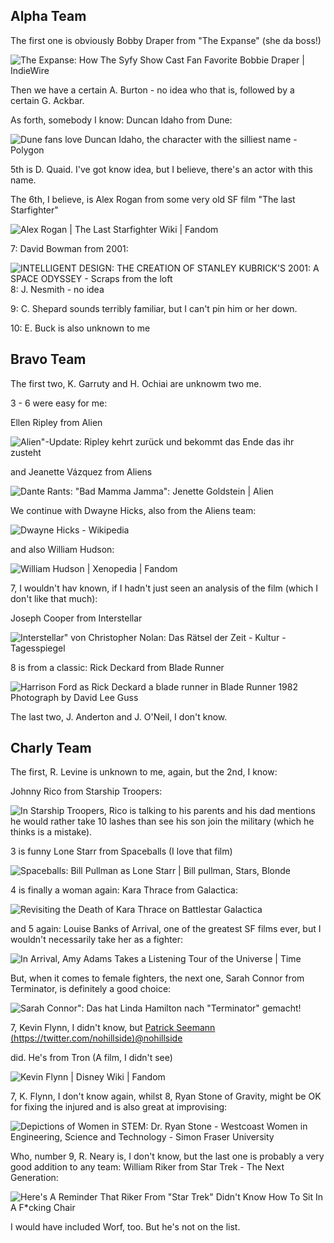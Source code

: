 ## Alpha Team

The first one is obviously Bobby Draper from "The Expanse" (she da boss!)



![The Expanse: How The Syfy Show Cast Fan Favorite Bobbie Draper | IndieWire](https://www.indiewire.com/wp-content/uploads/2017/02/nup_173909_0426.jpg)



Then we have a certain A. Burton - no idea who that is, followed by a certain G. Ackbar. 



As forth, somebody I know: Duncan Idaho from Dune:



![Dune fans love Duncan Idaho, the character with the silliest name - Polygon](https://cdn.vox-cdn.com/thumbor/bALdaQOaYnqwks9rdzbgrdQS67w=/1400x1400/filters:format(jpeg)/cdn.vox-cdn.com/uploads/chorus_asset/file/22937062/rev_1_DU_21469_Sr_High_Res_JPEG.jpeg)



5th is D. Quaid. I've got know idea, but I believe, there's an actor with this name.

The 6th, I believe, is Alex Rogan from some very old SF film "The last Starfighter"

![Alex Rogan | The Last Starfighter Wiki | Fandom](https://static.wikia.nocookie.net/thelaststarfighter/images/4/48/Alex_in_Gunstar.png/revision/latest?cb=20110306054622)

7: David Bowman from 2001:

![INTELLIGENT DESIGN: THE CREATION OF STANLEY KUBRICK&#39;S 2001: A SPACE ODYSSEY  - Scraps from the loft](https://scrapsfromtheloft.com/wp-content/uploads/2019/07/The-Creation-of-Stanley-Kubrick-2001-A-Space-Odyssey.jpg)8: J. Nesmith - no idea

9: C. Shepard sounds terribly familiar, but I can't pin him or her down.

10: E. Buck is also unknown to me

## Bravo Team

The first two, K. Garruty and H. Ochiai are unknowm two me.

3 - 6 were easy for me:

Ellen Ripley from Alien

![Alien&quot;-Update: Ripley kehrt zurück und bekommt das Ende das ihr zusteht](https://www.filmfutter.com/wp-content/uploads/2015/02/latest.jpg)

and Jeanette Vázquez from Aliens

![Dante Rants: &quot;Bad Mamma Jamma&quot;: Jenette Goldstein | Alien](https://i.pinimg.com/originals/3c/28/6c/3c286c620a476767f671b824634febfc.jpg)

We continue with Dwayne Hicks, also from the Aliens team:

![Dwayne Hicks - Wikipedia](https://upload.wikimedia.org/wikipedia/en/e/e5/Corporal_Hicks.jpeg)

and also William Hudson:

![William Hudson | Xenopedia | Fandom](https://static.wikia.nocookie.net/avp/images/3/3b/Hudson%27s_equipment.png/revision/latest?cb=20141223045535)



7, I wouldn't hav known, if I hadn't just seen an analysis of the film (which I don't like that much):

Joseph Cooper from Interstellar

![Interstellar&quot; von Christopher Nolan: Das Rätsel der Zeit - Kultur -  Tagesspiegel](https://www.tagesspiegel.de/images/interstellar-neu_dpa/10940502/2-format43.jpg)



8 is from a classic: Rick Deckard from Blade Runner

![Harrison Ford as Rick Deckard a blade runner in Blade Runner 1982  Photograph by David Lee Guss](https://images.fineartamerica.com/images/artworkimages/mediumlarge/1/harrison-ford-as-rick-deckard-a-blade-runner-in-blade-runner-1982-david-lee-guss.jpg)

The last two, J. Anderton and J. O'Neil, I don't know.

## Charly Team

The first, R. Levine is unknown to me, again, but the 2nd, I know:

Johnny Rico from Starship Troopers:

![In Starship Troopers, Rico is talking to his parents and his dad mentions  he would rather take 10 lashes than see his son join the military (which he  thinks is a mistake).](https://preview.redd.it/wneyfqpd18pz.jpg?auto=webp&s=c5d6c50b963d5784455570b7e760dde164d916a6)

3 is funny Lone Starr from Spaceballs (I love that film)

![Spaceballs: Bill Pullman as Lone Starr | Bill pullman, Stars, Blonde](https://i.pinimg.com/originals/50/2f/2d/502f2d5ab0c4eac61d214694351f018d.jpg)

4 is finally a woman again: Kara Thrace from Galactica:

![Revisiting the Death of Kara Thrace on Battlestar Galactica](https://tvovermind.com/wp-content/uploads/2018/09/6563-1532336916.jpg) 

and 5 again: Louise Banks of Arrival, one of the greatest SF films ever, but I wouldn't necessarily take her as a fighter:

![In Arrival, Amy Adams Takes a Listening Tour of the Universe | Time](https://api.time.com/wp-content/uploads/2016/11/amy-adams-arrival-louise-banks-paramount.jpg)

But, when it comes to female fighters, the next one, Sarah Connor from Terminator, is definitely a good choice:

![Sarah Connor&quot;: Das hat Linda Hamilton nach &quot;Terminator&quot; gemacht!](https://www.tvmovie.de/bilder/758/2015/06/22/50790-linda-hamilton-als-sarah-connor-terminator.jpg?itok=2ApdWSdt) 

7, Kevin Flynn, I didn't know, but [Patrick Seemann (https://twitter.com/nohillside)@nohillside](https://twitter.com/nohillside)

did. He's from Tron (A film, I didn't see)



![Kevin Flynn | Disney Wiki | Fandom](https://static.wikia.nocookie.net/disney/images/0/0a/Flynn_infobox1.jpg/revision/latest/top-crop/width/360/height/360?cb=20091224041628)





7, K. Flynn, I don't know again, whilst 8, Ryan Stone of Gravity, might be OK for fixing the injured and is also great at improvising:

![Depictions of Women in STEM: Dr. Ryan Stone - Westcoast Women in  Engineering, Science and Technology - Simon Fraser University](https://www.sfu.ca/content/sfu/wwest/WWEST_blog/depictions-of-women-in-stem--dr--ryan-stone/jcr:content/main_content/textimage_1/image.img.640.medium.jpg/1499189746324.jpg)

Who, number 9, R. Neary is, I don't know, but the last one is probably a very good addition to any team: William Riker from Star Trek - The Next Generation:

![Here&#39;s A Reminder That Riker From &quot;Star Trek&quot; Didn&#39;t Know How To Sit In A  F*cking Chair](https://img.buzzfeed.com/buzzfeed-static/static/2015-05/20/7/campaign_images/webdr03/reminder-star-trek-had-riker-sit-down-in-the-weir-2-7296-1432119672-4_dblbig.jpg?resize=1200:*)

I would have included Worf, too. But he's not on the list.

